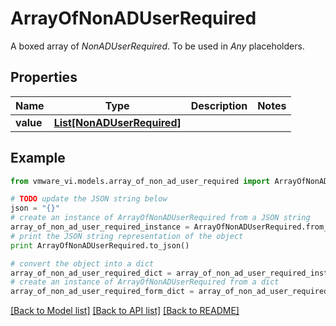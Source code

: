 # ArrayOfNonADUserRequired

A boxed array of *NonADUserRequired*. To be used in *Any* placeholders. 

## Properties
Name | Type | Description | Notes
------------ | ------------- | ------------- | -------------
**value** | [**List[NonADUserRequired]**](NonADUserRequired.md) |  | 

## Example

```python
from vmware_vi.models.array_of_non_ad_user_required import ArrayOfNonADUserRequired

# TODO update the JSON string below
json = "{}"
# create an instance of ArrayOfNonADUserRequired from a JSON string
array_of_non_ad_user_required_instance = ArrayOfNonADUserRequired.from_json(json)
# print the JSON string representation of the object
print ArrayOfNonADUserRequired.to_json()

# convert the object into a dict
array_of_non_ad_user_required_dict = array_of_non_ad_user_required_instance.to_dict()
# create an instance of ArrayOfNonADUserRequired from a dict
array_of_non_ad_user_required_form_dict = array_of_non_ad_user_required.from_dict(array_of_non_ad_user_required_dict)
```
[[Back to Model list]](../README.md#documentation-for-models) [[Back to API list]](../README.md#documentation-for-api-endpoints) [[Back to README]](../README.md)


